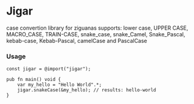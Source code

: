 # Jigar

case convertion library for ziguanas
supports: lower case, UPPER CASE, MACRO\_CASE, TRAIN-CASE, snake\_case, snake\_Camel, Snake\_Pascal, kebab-case, Kebab-Pascal, camelCase and PascalCase 

### Usage

```zig
const jigar = @import("jigar");

pub fn main() void {
	var my_hello = "Hello World".*;
	jigar.snakeCase(&my_hello); // results: hello-world
}
```
